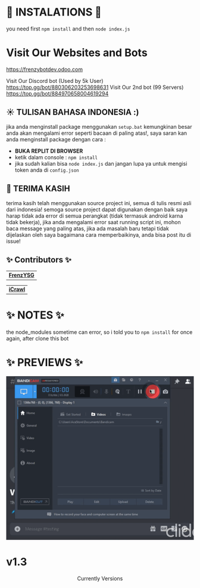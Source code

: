 # 🎏 INSTALATIONS 🎏
you need first ```npm install``` and then ```node index.js```

# Visit Our Websites and Bots
https://frenzybotdev.odoo.com

Visit Our Discord bot (Used by 5k User)
https://top.gg/bot/880306203253698631
Visit Our 2nd bot (99 Servers)
https://top.gg/bot/884970658004619294

## ☀ TULISAN BAHASA INDONESIA :)
jika anda menginstall package menggunakan ``setup.bat`` kemungkinan besar anda akan mengalami error seperti bacaan di paling atas!,
saya saran kan anda menginstall package dengan cara :
- **BUKA REPLIT DI BROWSER**
- ketik dalam console :
``npm install``
- jika sudah kalian bisa ``node index.js`` dan jangan lupa ya untuk mengisi token anda di  ``config.json``

## 🌙 TERIMA KASIH
terima kasih telah menggunakan source project ini,
semua di tulis resmi asli dari indonesia!
semoga source project dapat digunakan dengan baik
saya harap tidak ada error di semua perangkat (tidak termasuk android karna tidak bekerja),
jika anda mengalami error saat running script ini, mohon baca message yang paling atas,
jika ada masalah baru tetapi tidak dijelaskan oleh saya bagaimana cara memperbaikinya, anda bisa post itu di issue!
    
## ✨ Contributors ✨
<table>
  <tr>
<td align="center"><a href="https://github.com/FrenzY8"
<sub><b>FrenzYSG</b></sub><br /></td>
  </tr>
</table>
<table>
  <tr>
<td align="center"><a href="https://github.com/icrawl"
<sub><b>iCrawl</b></sub><br /></td>
  </tr>
</table>

# ✨ NOTES ✨
the node_modules sometime can error, so i told you to ```npm install``` for once again, after clone this  bot

# ✨ PREVIEWS ✨
<p align="center">
<img src="./assets/bandicam-2021-09-20-01-11-03-946.gif"/>
<a align="center">
  
# v1.3
  Currently Versions
